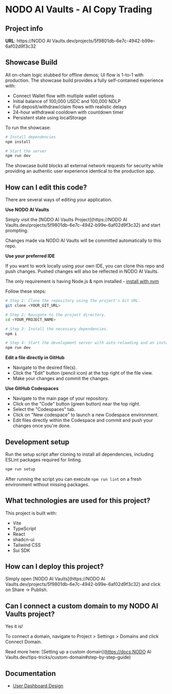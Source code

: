 # NODO AI Vaults - AI Copy Trading

## Project info

**URL**: https://NODO AI Vaults.dev/projects/5f9801db-6e7c-4942-b99e-6af02d9f3c32

## Showcase Build

All on-chain logic stubbed for offline demos; UI flow is 1-to-1 with production. The showcase build provides a fully self-contained experience with:

- Connect Wallet flow with multiple wallet options
- Initial balance of 100,000 USDC and 100,000 NDLP
- Full deposit/withdraw/claim flows with realistic delays
- 24-hour withdrawal cooldown with countdown timer
- Persistent state using localStorage

To run the showcase:

```sh
# Install dependencies
npm install

# Start the server
npm run dev
```

The showcase build blocks all external network requests for security while providing an authentic user experience identical to the production app.

## How can I edit this code?

There are several ways of editing your application.

**Use NODO AI Vaults**

Simply visit the [NODO AI Vaults Project](https://NODO AI Vaults.dev/projects/5f9801db-6e7c-4942-b99e-6af02d9f3c32) and start prompting.

Changes made via NODO AI Vaults will be committed automatically to this repo.

**Use your preferred IDE**

If you want to work locally using your own IDE, you can clone this repo and push changes. Pushed changes will also be reflected in NODO AI Vaults.

The only requirement is having Node.js & npm installed - [install with nvm](https://github.com/nvm-sh/nvm#installing-and-updating)

Follow these steps:

```sh
# Step 1: Clone the repository using the project's Git URL.
git clone <YOUR_GIT_URL>

# Step 2: Navigate to the project directory.
cd <YOUR_PROJECT_NAME>

# Step 3: Install the necessary dependencies.
npm i

# Step 4: Start the development server with auto-reloading and an instant preview.
npm run dev
```

**Edit a file directly in GitHub**

- Navigate to the desired file(s).
- Click the "Edit" button (pencil icon) at the top right of the file view.
- Make your changes and commit the changes.

**Use GitHub Codespaces**

- Navigate to the main page of your repository.
- Click on the "Code" button (green button) near the top right.
- Select the "Codespaces" tab.
- Click on "New codespace" to launch a new Codespace environment.
- Edit files directly within the Codespace and commit and push your changes once you're done.

## Development setup

Run the setup script after cloning to install all dependencies, including ESLint packages required for linting.

```sh
npm run setup
```

After running the script you can execute `npm run lint` on a fresh environment without missing packages.

## What technologies are used for this project?

This project is built with:

- Vite
- TypeScript
- React
- shadcn-ui
- Tailwind CSS
- Sui SDK

## How can I deploy this project?

Simply open [NODO AI Vaults](https://NODO AI Vaults.dev/projects/5f9801db-6e7c-4942-b99e-6af02d9f3c32) and click on Share -> Publish.

## Can I connect a custom domain to my NODO AI Vaults project?

Yes it is!

To connect a domain, navigate to Project > Settings > Domains and click Connect Domain.

Read more here: [Setting up a custom domain](https://docs.NODO AI Vaults.dev/tips-tricks/custom-domain#step-by-step-guide)

## Documentation

- [User Dashboard Design](docs/dashboard_design.md)

